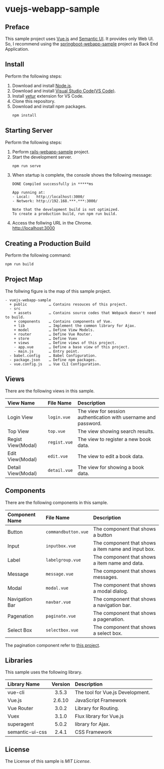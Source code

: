 # vuejs-webapp-sample

## Preface
This sample project uses [Vue.js](https://vuejs.org/index.html) and [Semantic UI](https://semantic-ui.com/). It provides only Web UI. So, I recommend using the [springboot-webapp-sample](https://github.com/ybkuroki/springboot-webapp-sample) project as Back End Application.

## Install
Perform the following steps:
1. Download and install [Node.js](https://nodejs.org/en/).
1. Download and install [Visual Studio Code(VS Code)](https://code.visualstudio.com/).
1. Install [vetur](https://github.com/vuejs/vetur) extension for VS Code.
1. Clone this repository.
1. Download and install npm packages.
    ```bash
    npm install
    ```

## Starting Server
Perform the following steps:
1. Perform [rails-webapp-sample](https://github.com/ybkuroki/rails-webapp-sample) project.
1. Start the development server.
    ```bash
    npm run serve
    ```
1. When startup is complete, the console shows the following message:
    ```
    DONE Compiled successfully in *****ms
    
    App running at:
    - Local:   http://localhost:3000/
    - Network: http://192.168.***.***:3000/
    
    Note that the development build is not optimized.
    To create a production build, run npm run build.
    ```
1. Access the follwing URL in the Chrome.  
[http://localhost:3000](http://localhost:3000)

## Creating a Production Build
Perform the following command:
```bash
npm run build
```

## Project Map
The follwing figure is the map of this sample project.

```
- vuejs-webapp-sample
  + public          … Contains resouces of this project.
  - src
    + assets        … Contains source codes that Webpack doesn't need to build.
    + components    … Contains components of Vue.
    + lib           … Implement the common library for Ajax.
    + model         … Define View Models.
    + router        … Define Vue Router.
    + store         … Define Vuex
    + views         … Define views of this project.
    - app.vue       … Define a base view of this project.
    - main.js       … Entry point.
  - babel.config    … Babel Configuration.
  - package.json    … Define npm packages.
  - vue.config.js   … Vue CLI Configuration.
```

## Views
There are the following views in this sample.

|View Name|File Name|Description|
|:---|:---|:---|
|Login View|``login.vue``|The view for session authentication with username and password.|
|Top View|``top.vue``|The view showing search results.|
|Regist View(Modal)|``regist.vue``|The view to register a new book data.|
|Edit View(Modal)|``edit.vue``|The view to edit a book data.|
|Detail View(Modal)|``detail.vue``|The view for showing a book data.|

## Components
There are the following components in this sample.

|Component Name|File Name|Description|
|:---|:---|:---|
|Button|``commandbutton.vue``|The component that shows a button|
|Input|``inputbox.vue``|The component that shows a item name and input box.|
|Label|``labelgroup.vue``|The component that shows a item name and data.|
|Message|``message.vue``|The component that shows messages.|
|Modal|``modal.vue``|The component that shows a modal dialog.|
|Navigation Bar|``navbar.vue``|The component that shows a navigation bar.|
|Pagenation|``paginate.vue``|The component that shows a pagenation.|
|Select Box|``selectbox.vue``|The component that shows a select box.|

The pagination component refer to [this project](https://github.com/lokyoung/vuejs-paginate/blob/master/src/components/Paginate.vue).

## Libraries
This sample uses the following library.

|Library Name|Version|Description|
|:---|:---:|:---|
|vue-cli|3.5.3|The tool for Vue.js Development.|
|Vue.js|2.6.10|JavaScript Framework|
|Vue Router|3.0.2|Library for Routing.|
|Vuex|3.1.0|Flux library for Vue.js|
|superagent|5.0.2|library for Ajax.|
|semantic-ui-css|2.4.1|CSS Framework|

## License
The License of this sample is *MIT License*.

